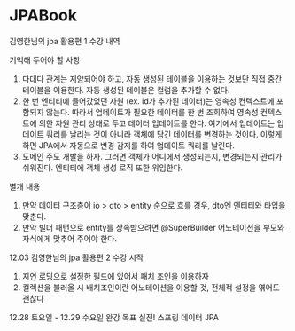 # JPABook

김영한님의 jpa 활용편 1 수강 내역

기억해 두어야 할 사항
1. 다대다 관계는 지양되어야 하고, 자동 생성된 테이블을 이용하는 것보단 직접 중간 테이블을 이용한다. 
자동 생성된 테이블은 컬럼을 추가할 수 없다.
2. 한 번 엔티티에 들어갔었던 자원 (ex. id가 추가된 데이터)는 영속성 컨텍스트에 포함되지 않는다. 
따라서 업데이트가 필요한 데이터를 한 번 조회하여 영속성 컨텍스트에 의한 자원 관리 상태로 두고 데이터 업데이트를 한다.
여기에서 업데이트는 업데이트 쿼리를 날리는 것이 아니라 객체에 담긴 데이터를 변경하는 것이다.
이렇게 하면 JPA에서 자동으로 변경 감지를 하여 업데이트 쿼리를 날린다.
3. 도메인 주도 개발을 하자. 그러면 객체가 어디에서 생성되는지, 변경되는지 관리가 쉬워진다. 엔티티에 객체 생성 로직 또한 위임한다.

별개 내용
1. 만약 데이터 구조층이 io > dto > entity 순으로 흐를 경우, dto엔 엔티티와 타입을 맞춘다.
2. 만약 빌더 패턴으로 entity를 상속받으려면 @SuperBuilder 어노테이션을 부모와 자식에게 맞추어 주어야 한다.

12.03 김영한님의 jpa 활용편 2 수강 시작
1. 지연 로딩으로 설정한 필드에 있어서 패치 조인을 이용하자
2. 컬렉션을 불러올 시 배치조인이란 어노테이션을 이용할 것, 전체적 설정을 엮어도 괜찮다

12.28 토요일 - 12.29 수요일 완강 목표 실전! 스프링 데이터 JPA